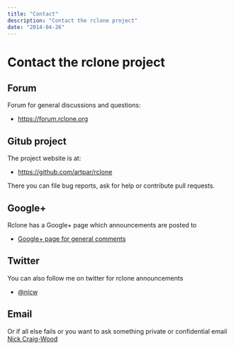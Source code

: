 ```yaml
---
title: "Contact"
description: "Contact the rclone project"
date: "2014-04-26"
---
```


# Contact the rclone project #

## Forum ##

Forum for general discussions and questions:

  * https://forum.rclone.org

## Gitub project ##

The project website is at:

  * https://github.com/artpar/rclone

There you can file bug reports, ask for help or contribute pull
requests.

## Google+ ##

Rclone has a Google+ page which announcements are posted to

  * <a href="https://google.com/+RcloneOrg" rel="publisher">Google+ page for general comments</a>

## Twitter ##

You can also follow me on twitter for rclone announcements

  * [@njcw](https://twitter.com/njcw)

## Email ##

Or if all else fails or you want to ask something private or
confidential email [Nick Craig-Wood](mailto:nick@craig-wood.com)
